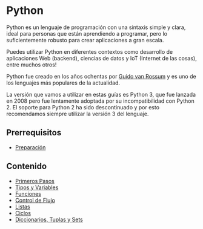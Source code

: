 # Python

Python es un lenguaje de programación con una sintaxis simple y clara, ideal para personas que están aprendiendo a programar, pero lo suficientemente robusto para crear aplicaciones a gran escala.

Puedes utilizar Python en diferentes contextos como desarrollo de aplicaciones Web (backend), ciencias de datos y IoT (Internet de las cosas), entre muchos otros!

Python fue creado en los años ochentas por [Guido van Rossum](https://es.wikipedia.org/wiki/Guido_van_Rossum) y es uno de los lenguajes más populares de la actualidad.

La versión que vamos a utilizar en estas guías es Python 3, que fue lanzada en 2008 pero fue lentamente adoptada por su incompatibilidad con Python 2. El soporte para Python 2 ha sido descontinuado y por esto recomendamos siempre utilizar la versión 3 del lenguaje.

## Prerrequisitos

* [Preparación](../preparacion/)

## Contenido

* [Primeros Pasos](primeros-pasos.md)
* [Tipos y Variables](tipos-y-variables.md)
* [Funciones](funciones.md)
* [Control de Flujo](control-de-flujo.md)
* [Listas](listas.md)
* [Ciclos](ciclos.md)
* [Diccionarios, Tuplas y Sets](diccionarios-tuplas-y-sets.md)
